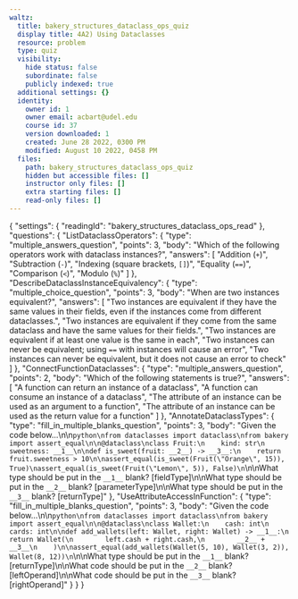 ```yaml
---
waltz:
  title: bakery_structures_dataclass_ops_quiz
  display title: 4A2) Using Dataclasses
  resource: problem
  type: quiz
  visibility:
    hide status: false
    subordinate: false
    publicly indexed: true
  additional settings: {}
  identity:
    owner id: 1
    owner email: acbart@udel.edu
    course id: 37
    version downloaded: 1
    created: June 28 2022, 0300 PM
    modified: August 10 2022, 0458 PM
  files:
    path: bakery_structures_dataclass_ops_quiz
    hidden but accessible files: []
    instructor only files: []
    extra starting files: []
    read-only files: []
---
```

{
  "settings": {
    "readingId": "bakery_structures_dataclass_ops_read"
  },
  "questions": {
    "ListDataclassOperators": {
      "type": "multiple_answers_question",
      "points": 3,
      "body": "Which of the following operators work with dataclass instances?",
      "answers": [
        "Addition (`+`)",
        "Subtraction (`-`)",
        "Indexing (square brackets, `[]`)",
        "Equality (`==`)",
        "Comparison (`<`)",
        "Modulo (`%`)"
      ]
    },
    "DescribeDataclassInstanceEquivalency": {
      "type": "multiple_choice_question",
      "points": 3,
      "body": "When are two instances equivalent?",
      "answers": [
        "Two instances are equivalent if they have the same values in their fields, even if the instances come from different dataclasses.",
        "Two instances are equivalent if they come from the same dataclass and have the same values for their fields.",
        "Two instances are equivalent if at least one value is the same in each",
        "Two instances can never be equivalent; using `==` with instances will cause an error",
        "Two instances can never be equivalent, but it does not cause an error to check"
      ]
    },
    "ConnectFunctionDataclasses": {
      "type": "multiple_answers_question",
      "points": 2,
      "body": "Which of the following statements is true?",
      "answers": [
        "A function can return an instance of a dataclass",
        "A function can consume an instance of a dataclass",
        "The attribute of an instance can be used as an argument to a function",
        "The attribute of an instance can be used as the return value for a function"
      ]
    },
    "AnnotateDataclassTypes": {
      "type": "fill_in_multiple_blanks_question",
      "points": 3,
      "body": "Given the code below...\n\n```python\nfrom dataclasses import dataclass\nfrom bakery import assert_equal\n\n@dataclass\nclass Fruit:\n    kind: str\n    sweetness: __1__\n\ndef is_sweet(fruit: __2__) -> __3__:\n    return fruit.sweetness > 10\n\nassert_equal(is_sweet(Fruit(\"Orange\", 15)), True)\nassert_equal(is_sweet(Fruit(\"Lemon\", 5)), False)\n```\n\nWhat type should be put in the `__1__` blank? [fieldType]\n\nWhat type should be put in the `__2__` blank? [parameterType]\n\nWhat type should be put in the `__3__` blank? [returnType]"
    },
    "UseAttributeAccessInFunction": {
      "type": "fill_in_multiple_blanks_question",
      "points": 3,
      "body": "Given the code below...\n\n```python\nfrom dataclasses import dataclass\nfrom bakery import assert_equal\n\n@dataclass\nclass Wallet:\n    cash: int\n    cards: int\n\ndef add_wallets(left: Wallet, right: Wallet) -> __1__:\n    return Wallet(\n        left.cash + right.cash,\n        __2__ + __3__\n    )\n\nassert_equal(add_wallets(Wallet(5, 10), Wallet(3, 2)), Wallet(8, 12))\n```\n\nWhat type should be put in the `__1__` blank? [returnType]\n\nWhat code should be put in the `__2__` blank? [leftOperand]\n\nWhat code should be put in the `__3__` blank? [rightOperand]"
    }
  }
}